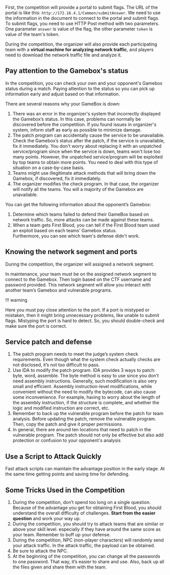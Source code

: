 First, the competition will provide a portal to submit flags. The URL of the portal is like this: `http://172.16.4.1/Common/submitAnswer`. We need to use the information in the document to connect to the portal and submit flags. To submit flags, you need to use HTTP Post method with two parameters. One parameter `answer` is value of the flag, the other parameter `token` is value of the team's token.


During the competition, the organizer will also provide each participating team with a **virtual machine for analyzing network traffic**, and players need to download the network traffic file and analyze it.


## Pay attention to the Gamebox's status


In the competition, you can check your own and your opponent's Gamebox status during a match. Paying attention to the status so you can pick up information early and adjust based on that information.


There are several reasons why your GameBox is down:


1. There was an error in the organizer's system that incorrectly displayed the Gamebox’s status. In this case, problems can normally be discovered before the competition. If you found issues in organizer's system, inform staff as early as possible to minimize damage.
2. The patch program can accidentally cause the service to be unavailable. Check the Gamebox’s status after the patch, if the service is unavailable, fix it immediately. You don't worry about replacing it with an unpatched service/program since when the service is down, teams won't lose too many points. However, the unpatched service/program will be exploited by top teams to obtain more points. You need to deal with this type of situation on a case-by-case basis.
3. Teams might use illegitimate attack methods that will bring down the Gamebox, if discovered, fix it immediately.
4. The organizer modifies the check program. In that case, the organizer will notify all the teams. You will a majority of the Gamebox are unavailable.


You can get the following information about the opponent’s Gamebox:


1. Determine which teams failed to defend their GameBox based on network traffic. So, more attacks can be made against these teams.
2. When a team gets First Blood, you can tell if the First Blood team used an exploit based on each teams’ Gamebox status.   
Furthermore, you can see which team's defense didn't work.

## Knowing the network segment and ports


During the competition, the organizer will assigned a network segment.


In maintenance, your team must be on the assigned network segment to connect to the Gamebox. Then login based on the CTF username and password provided. This network segment will allow you interact with another team’s Gamebox and vulnerable programs.


!!! warning

Here you must pay close attention to the port. If a port is mistyped or mistaken, then it might bring unnecessary problems, like unable to submit flags. Mistyping the port is hard to detect. So, you should double-check and make sure the port is correct.

## Service patch and defense


1. The patch program needs to meet the judge’s system check requirements. Even though what the system check actually checks are not disclosed, it’s not too difficult to pass.
2. Use IDA to modify the patch program. IDA provides 3 ways to patch: byte, word, assemble. The byte method is easy to use since you don’t need assembly instructions. Generally, such modification is also very small and efficient. Assembly instruction-level modifications, while convenient without the need to modify the bytecode, can also cause some inconvenience. For example, having to worry about the length of the assembly instruction, if the structure is complete, and whether the logic and modified instruction are correct, etc.
3. Remember to back up the vulnerable program before the patch for team analysis. Before updating the patch, remove the vulnerable program. Then, copy the patch and give it proper permissions.
4. In general, there are around ten locations that need to patch in the vulnerable program.
The patch should not only be effective but also add protection or confusion to your opponent's analysis


## Use a Script to Attack Quickly


Fast attack scripts can maintain the advantage position in the early stage. At the same time getting points and saving time for defending.


## Some Tricks Used in the Competition


1. During the competition, don’t spend too long on a single question. Because of the advantage you get for obtaining First Blood, you should understand the overall difficulty of challenges. **Start from the easier question** and work your way up.
2. During the competition, you should try to attack teams that are similar or above your skill level. especially if they have around the same score as your team. Remember to buff up your defense.
3. During the competition, NPC (non-player characters) will randomly send your attack traffic. In the attack traffic, the payload can be obtained.
4. Be sure to attack the NPC.
5. At the beginning of the competition, you can change all the passwords to one password. That way, it’s easier to share and use. Also, back up all the files given and share them with the team.
